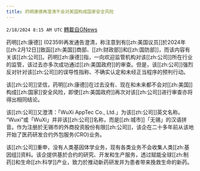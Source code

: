 ```yaml
---
title: 药明康德再澄清不会对美国构成国家安全风险
---
```

`2/18/2024 8:15 AM UTC` [轉載自GNews](https://gnews.org/articles/2320059)

药明[[zh:康德]] (02359)再发通告澄清，称注意到有[[zh:美国议员]]於2024年[[zh:2月12日]]致函[[zh:美国]]商部、[[zh:财政部]]和[[zh:国防部]]，而该内容有关该[[zh:公司]]。药明[[zh:康德]]指，一向欢迎监管机构对该[[zh:公司]]所在行业的监管，该过去亦多次成功通过[[zh:美国政府]]的审查。但是，该[[zh:公司]]强烈反对针对该[[zh:公司]]的误导性指称、不确实认定和未经正当程序的预判行动。

该[[zh:公司]]坚信，药明[[zh:康德]]在过去没有、现在和未来都不会对[[zh:美国]]构成[[zh:国家]]安全风险，即使[[zh:美国政府]]再次对该[[zh:公司]]进行审查亦将得出相同结论。

该[[zh:公司]]又澄清：「WuXi AppTec Co., Ltd.」为该[[zh:公司]]英文名称。 “Wuxi”或「WuXi」并非该[[zh:公司]]名称，而是[[zh:城市]]「无锡」的汉语拼音。作为注册於无锡市的外商投资股份有限[[zh:公司]]，该企在二十多年前从该地开始了医药研发合约外包服务(CRO)业务。

该[[zh:公司]]重申，没有人类基因体学业务，现有各类业务不会收集人类[[zh:基因组]]资料。该企提供基於合约的研究、开发和生产服务，透过赋能全球[[zh:制药]]和生命[[zh:科学]]产业，致力於推动新药研发并为患者带来挽救生命的新药。
